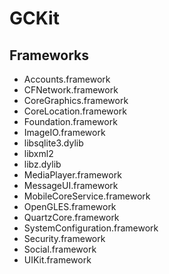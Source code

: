 GCKit
=====

Frameworks
----------
- Accounts.framework
- CFNetwork.framework
- CoreGraphics.framework
- CoreLocation.framework
- Foundation.framework
- ImageIO.framework
- libsqlite3.dylib
- libxml2
- libz.dylib
- MediaPlayer.framework
- MessageUI.framework
- MobileCoreService.framework
- OpenGLES.framework
- QuartzCore.framework
- SystemConfiguration.framework
- Security.framework
- Social.framework
- UIKit.framework

